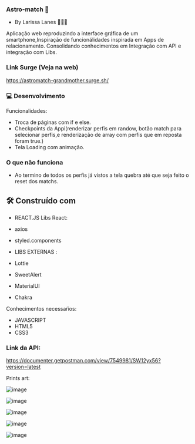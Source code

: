 ### Astro-match 💓

* By Larissa Lanes 👩🏻‍💻

Aplicação web reproduzindo a interface gráfica de um smartphone,Inspiração de funcionálidades inspirada em Apps de relacionamento.
Consolidando conhecimentos em Integração com API e integração com Libs.

### Link Surge (Veja na web)
https://astromatch-grandmother.surge.sh/

### 💻 Desenvolvimento

Funcionalidades:
* Troca de páginas com if e else.
* Checkpoints da Appi(renderizar perfis em randow, botão match para selecionar perfis,e renderização de array com perfis que em reposta foram true.)
* Tela Loading com animação.

### O que não funciona
* Ao termino de todos os perfis já vistos a tela quebra até que seja feito o reset dos matchs.

## 🛠️ Construído com
* REACT.JS
 Libs React:
* axios
* styled.components

* LIBS EXTERNAS :
* Lottie
* SweetAlert
* MaterialUI
* Chakra

Conhecimentos necessaŕios:
* JAVASCRIPT
* HTML5
* CSS3

### Link da API:
https://documenter.getpostman.com/view/7549981/SW12yx56?version=latest

Prints art:

![image](https://user-images.githubusercontent.com/91152234/144664375-f3be80d8-9886-4784-97d9-086fbdf9bc9a.png)

![image](https://user-images.githubusercontent.com/91152234/144659689-d2f1d658-3160-455a-9dcd-45dd91fb1dc8.png)

![image](https://user-images.githubusercontent.com/91152234/144659758-206f58e5-3096-4588-b49d-a21e0455710e.png)

![image](https://user-images.githubusercontent.com/91152234/144659792-4c8bf369-de97-45a8-800d-1769997cb824.png)

![image](https://user-images.githubusercontent.com/91152234/144661107-fd64b461-d957-48e0-a37a-719eef84d49b.png)







